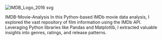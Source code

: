 ![IMDB_Logo_2016 svg](https://github.com/corleonethe3rd/IMDB-Movie-Analysis/assets/73728752/908fd899-f751-4ddb-9b35-d2156079b3be)

 IMDB-Movie-Analysis
 In this Python-based IMDb movie data analysis, I explored the vast repository of film information using the IMDb API. Leveraging Python libraries like Pandas and Matplotlib, I extracted valuable insights into genres, ratings, and release patterns. 
